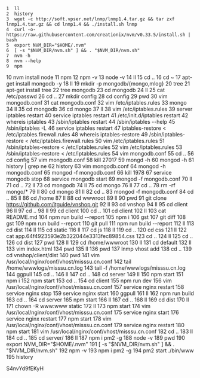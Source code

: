     1  ll
    2  history
    3  wget -c http://soft.vpser.net/lnmp/lnmp1.4.tar.gz && tar zxf lnmp1.4.tar.gz && cd lnmp1.4 && ./install.sh lnmp
    4  curl -o- https://raw.githubusercontent.com/creationix/nvm/v0.33.5/install.sh | bash
    5  export NVM_DIR="$HOME/.nvm"
    6  [ -s "$NVM_DIR/nvm.sh" ] && . "$NVM_DIR/nvm.sh"
    7  nvm -h
    8  nvm --help
    9  npm
   10  nvm install node 
   11  npm
   12  npm -v
   13  node -v
   14  ll
   15  cd ..
   16  cd ~
   17  apt-get install mongodb -y
   18  ll
   19  mkdir -p mongodb/{mongo,mlog}
   20  tree
   21  apt-get install tree
   22  tree mongodb
   23  cd mongodb
   24  ll
   25  cat /etc/passwd
   26  cd ..
   27  mkdir config
   28  cd config
   29  pwd
   30  vim mongodb.conf
   31  cat mongodb.conf
   32  vim /etc/iptables.rules
   33  mongo
   34  ll
   35  cd mongodb
   36  cd mongo
   37  ll
   38  vim /etc/iptables.rules
   39  server iptables restart
   40  service iptables restart
   41  /etc/init.d/iptables restart
   42  whereis iptables
   43  /sbin/iptables restart
   44  /sbin/iptables --help
   45  /sbin/iptables -L
   46  service iptables restart
   47  iptables-restore < /etc/iptables.firewall.rules
   48  whereis iptables-restore
   49  /sbin/iptables-restore < /etc/iptables.firewall.rules
   50  vim /etc/iptables.rules
   51  /sbin/iptables-restore < /etc/iptables.rules
   52  vim /etc/iptables.rules
   53  /sbin/iptables-restore < /etc/iptables.rules
   54  vim mongodb.conf
   55  cd ..
   56  cd config
   57  vim mongodb.conf
   58  kill 27017
   59  mongd -h
   60  mongod -h
   61  history | grep ne
   62  history
   63  vim mongodb.conf
   64  mongod -h mongodb.conf
   65  mongod -f mongodb.conf
   66  kill 1978
   67  service mongodb stop
   68  service mongodb start
   69  mongod -f mongodb.conf
   70  ll
   71  cd ..
   72  ll
   73  cd mongodb
   74  ll
   75  cd mongo
   76  ll
   77  cd ..
   78  rm -rf mongo/*
   79  ll
   80  cd mongo
   81  ll
   82  cd ..
   83  mongod -f mongodb.conf
   84  cd ..
   85  ll
   86  cd /home
   87  ll
   88  cd wwwroot
   89  ll
   90  pwd
   91  git clone https://github.com/itguide/vnshop.git
   92  ll
   93  cd vnshop
   94  ll
   95  cd client
   96  ll
   97  cd ..
   98  ll
   99  cd client
  100  cd ..
  101  cd client
  102  ll
  103  cat README.md
  104  npm run build --report
  105  npm i
  106  gst
  107  git diff
  108  gst
  109  npm run build --report
  110  git pull 
  111  npm run build --report
  112  ll
  113  cd dist
  114  ll
  115  cd static
  116  ll
  117  cd js
  118  ll
  119  cd ..
  120  cd css
  121  ll
  122  cat app.64f4923593e2b322044e3313fec89854.css
  123  cd ..
  124  ll
  125  cd ..
  126  cd dist
  127  pwd
  128  ll
  129  cd /home/wwwroot
  130  ll
  131  cd default
  132  ll
  133  vim index.html
  134  pwd
  135  ll
  136  pwd
  137  lnmp vhost add
  138  cd ..
  139  cd vnshop/client/dist
  140  pwd
  141  vim /usr/local/nginx/conf/vhost/misssu.cn.conf
  142  tail /home/wwwlogs/misssu.cn.log
  143  tail -f /home/wwwlogs/misssu.cn.log
  144  ggpull
  145  cd ..
  146  ll
  147  cd ..
  148  cd server
  149  ll
  150  npm start
  151  npm i
  152  npm start
  153  cd ..
  154  cd client
  155  npm run dev
  156  vim /usr/local/nginx/conf/vhost/misssu.cn.conf
  157  service nginx restart
  158  service nginx stop
  159  service nginx start
  160  ggpull
  161  ll
  162  npm run build
  163  cd ..
  164  cd server
  165  npm start
  166  ll
  167  cd ..
  168  ll
  169  cd dist
  170  ll
  171  chown -R www:www static
  172  ll
  173  npm start
  174  vim /usr/local/nginx/conf/vhost/misssu.cn.conf
  175  service nginx start
  176  service nginx restart
  177  npm start
  178  vim /usr/local/nginx/conf/vhost/misssu.cn.conf
  179  service nginx restart
  180  npm start
  181  vim /usr/local/nginx/conf/vhost/misssu.cn.conf
  182  cd ..
  183  ll
  184  cd ..
  185  cd server/
  186  ll
  187  npm i pm2 -g
  188  node -v
  189  pwd
  190  export NVM_DIR="$HOME/.nvm"
  191  [ -s "$NVM_DIR/nvm.sh" ] && . "$NVM_DIR/nvm.sh"
  192  npm -v
  193  npm i pm2 -g
  194  pm2 start ./bin/www 
  195  history


  
S4nvYd9fEKyH